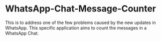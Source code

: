 # WhatsApp-Chat-Message-Counter
This is to address one of the few problems caused by the new updates in WhatsApp. This specific application aims to count the messages in a WhatsApp Chat.
